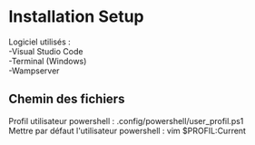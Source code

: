 # Installation Setup

Logiciel utilisés :   
-Visual Studio Code  
-Terminal (Windows)  
-Wampserver  


## Chemin des fichiers

Profil utilisateur powershell : .config/powershell/user_profil.ps1  
Mettre par défaut l'utilisateur powershell : vim $PROFIL:Current  